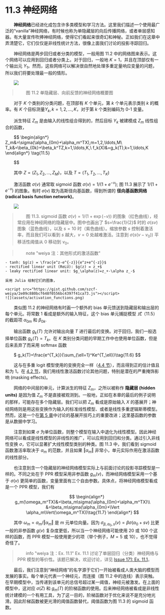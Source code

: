# 11.3 神经网络

<style>p{text-indent:2em;2}</style>

**神经网络**已经进化成包含许多类模型和学习方法。这里我们描述一个使用最广泛的“vanilla”神经网络，有时候也称为单隐藏层的向后传播网络，或者单层感知器。有大量宣传吹捧神经网络，使得它们看起来很奇幻和神秘。正如我们在这章中弄清楚它，它们仅仅是非线性统计方法，很像上面我们讨论的投影寻踪回归。

神经网络是两步回归或者分类的模型，一般用图 11.2 中的网络图来表示。这个网络可以应用到回归或者分类上。对于回归，一般地 $K=1$，并且在顶部仅有一个输出元 $Y_1$。然而，这些网络可以解决很自然地处理多重定量响应变量的问题，所以我们将要处理最一般的情形。

![](../img/11/fig11.2.png)

> 图 11.2 单隐藏层、向前反馈的神经网络概要图

对于 $K$ 个类别的分类问题，在顶部有 $K$ 个单元，第 $k$ 个单元表示类别 $k$ 的概率。有 $K$ 个目标测量$Y_k,k=1,2,\ldots,K$，对于第 $k$ 个类别编码为 0-1 变量。

派生特征 $Z_m$ 是由输入的线性组合得到的，然后目标 $Y_k$ 被建模成 $Z_m$ 线性组合的函数，

$$
\begin{align*}
Z_m&=\sigma(\alpha_{0m}+\alpha_m^TX),m=1,2,\ldots,M\\
T_k&=\beta_{0k}+\beta_k^TZ,k=1,\ldots,K,\\
f_k(X)&=g_k(T),k=1,\ldots,K
\end{align*}
\tag{11.5}


$$

其中 $Z=(Z_1,Z_2,\ldots,Z_M)$，以及 $T=(T_1,T_2,\ldots,T_K)$

激活函数 $\sigma(v)$ 通常取 sigmoid 函数 $\sigma(v)=1/(1+e^{-v})$; 图 11.3 展示了 $1/(1+e^{-v})$ 的图象。有时 $\sigma(v)$ 取为高斯径向基函数，得到所谓的 **径向基函数网络 (radical basis function network)**。

![](../img/11/fig11.3.png)

> 图 11.3. sigmoid 函数 $\sigma(v)=1/(1+\exp(-v))$ 的图象（红色曲线），经常应用在神经网络的隐藏层中。图中也画出了 $s=\frac{1}{2}$ 时的 $\sigma(sv)$ 图象（蓝色曲线），以及 $s=10$ 时（紫色曲线）。缩放参数 $s$ 控制着激活率，而且我们可以看到 $s$ 越大，$v=0$ 处越难激活。注意到 $\sigma(s(v-v_0))$ 平移活性阈值从 0 移动到 $v_0$。

> note "weiya 注：其他形式的激活函数"

    - tanh: $g(z) = \frac{e^z-e^{-z}}{e^z+e^{-z}}$
    - rectified linear unit (ReLU): $g(z) = z_+$
    - leaky rectified linear unit: $g_\alpha(z)=z_+-\alpha z_-$

    采用 Julia 绘制它们的图象，
    
    <script src="https://gist.github.com/szcf-weiya/2e09c880bcf648f0556bc4397f41ca73.js"></script>
    ![](assets/activation_functions.png)



类似图 11.2 的神经网络有时画一个额外的 bias 单元馈送到隐藏层和输出层的每个单元。将常数 1 看成是额外的输入特征，这个 bias 单元捕捉模型 $式（ 11.5 ）$ 的截距项 $\alpha_{0m}$ 和 $\beta_{0k}$.

输出函数 $g_k(T)$ 允许对输出向量 $T$ 进行最后的变换。对于回归，我们一般选择单位函数 $g_k(T)=T_k$。在 $K$ 类别分类问题的早期工作中也使用单位函数，但是后来丢弃了而采用 softmax 函数


$
g_k(T)=\frac{e^{T_k}}{\sum_{\ell=1}^Ke^{T_\ell}}\tag{11.6}
$$

这与在多重 logit 模型使用的变换完全一样（[4.4 节](../04-Linear-Methods-for-Classification/4.4-Logistic-Regression/index.html)），而且得到正的估计值且和为 1。在 [4.2 节](../04-Linear-Methods-for-Classification/4.2-Linear-Regression-of-an-Indicator-Matrix/index.html)，我们用线性激活函数讨论其他问题，特别是潜在的严重掩饰影响 (masking effects)。

网络的中间层的单元，计算派生的特征 $Z_m$，之所以被称作 **隐藏层 (hidden units)** 是因为值 $Z_m$ 不是直接被观测到。一般地，正如在本章的最后的例子说明的那样，可能存在多个隐藏层。我们可以把 $Z_m$ 看成是原始输入 $X$ 的基展开；神经网络则是用这些变换作为输入的标准线性模型、或者是线性多重逻辑斯蒂模型。然而，这是一个在[第 5 章](../05-Basis-Expansions-and-Regularization/5.1-Introduction/index.html)中讨论的基展开技巧上的重要改进；这里基函数的参数是从数据中学习。

注意到如果 $\sigma$ 为单位函数，则整个模型在输入中退化为线性模型。因此神经网络可以看成是线性模型的非线性的推广，可以应用到回归和分类。通过引入非线性变换 $\sigma$，它可以显著扩大线性模型类别的种类。图 11.3 中，我们看到 sigmoid 函数激活率取决于 $\alpha_m$ 的范数，并且如果 $\Vert \alpha_m\Vert$ 非常小，单元实际作用在激活函数的线性部分。

也注意到含一个隐藏层的神经网络模型实际上与前面讨论的投影寻踪模型是一样的。不同之处在于 PPR 模型采用非参函数 $g_m(v)$，而神经网络模型采用一个基于 $\sigma(v)$ 更简单的函数，变量里面有三个自由参数。具体点，将神经网络模型看成是一个 PPR 模型，我们有


$$
\begin{align*}
g_m(\omega_m^TX)&=\beta_m\sigma(\alpha_{0m}+\alpha_m^TX)\\
&=\beta_m\sigma(\alpha_{0m}+\Vert \alpha_m\Vert(\omega_m^TX))\tag{11.7}
\end{align*}
$$

其中 $\omega_m=\alpha_m/\Vert \alpha_m\Vert$ 是 $m$ 元单位向量。因为 $\sigma_{\beta,\alpha_0,s}(v)=\beta\sigma(\alpha_0+sv)$ 比更一般的非参函数 $g(v)$ 复杂度更低，所以当一个神经网络可能使用 20 或 100 个这样的函数，而 PPR 模型一般使用更少的项（举个例子，$M=5$ 或 $10$），也不觉得奇怪了。

> info "weiya 注：Ex. 11.1"
    Ex. 11.1 讨论了单层回归（分类）神经网络与 PPR 模型的等价性。该题已解决，欢迎讨论，详见 [Issue 171: Ex. 11.1](https://github.com/szcf-weiya/ESL-CN/issues/171)。

最后，我们注意到“神经网络”的名字源于它们一开始被看成人类大脑的模型而发展的事实。每个单元代表一个神经元，而连接（图 11.2 中的连线）表示突触。在早期模型中，当传递到该单元的总信号超过某一阈值，神经元被激发。在上面的模型中，这对应 $\sigma(Z)$ 和 $g_m(T)$ 的阶梯函数的使用。后来神经网络被看成是非线性统计建模的一个有用工具，为了这一目的，阶梯函数对于优化来说不是充分地光滑。因此阶梯函数被更光滑的阈值函数替代，阈值函数为图 11.3 的 sigmoid 函数。
